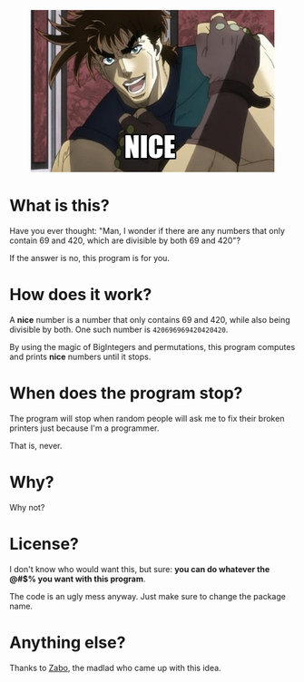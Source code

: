 <p align="center">
  <img src="public/nice.png" alt="NICE">
</p>

# What is this?

Have you ever thought: "Man, I wonder if there are any numbers that only contain 69 and 420, which are divisible by both 69 and 420"?

If the answer is no, this program is for you.

# How does it work?

A **nice** number is a number that only contains 69 and 420, while also being divisible by both. One such number is `420696969420420420`.

By using the magic of BigIntegers and permutations, this program computes and prints **nice** numbers until it stops.

# When does the program stop?

The program will stop when random people will ask me to fix their broken printers just because I'm a programmer.

That is, never.

# Why?

Why not?

# License?

I don't know who would want this, but sure: **you can do whatever the @#$% you want with this program**.

The code is an ugly mess anyway. Just make sure to change the package name.

# Anything else?

Thanks to [Zabo](https://github.com/Andreizabo), the madlad who came up with this idea.
